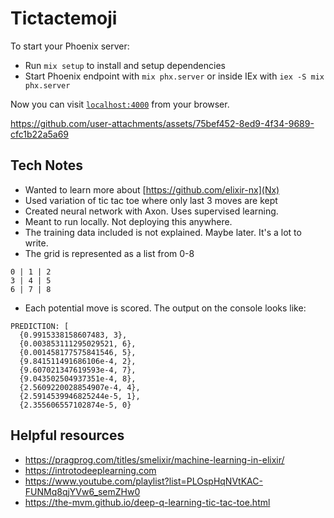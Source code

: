 # Tictactemoji

To start your Phoenix server:

  * Run `mix setup` to install and setup dependencies
  * Start Phoenix endpoint with `mix phx.server` or inside IEx with `iex -S mix phx.server`

Now you can visit [`localhost:4000`](http://localhost:4000) from your browser.


https://github.com/user-attachments/assets/75bef452-8ed9-4f34-9689-cfc1b22a5a69


## Tech Notes

* Wanted to learn more about [https://github.com/elixir-nx](Nx)
* Used variation of tic tac toe where only last 3 moves are kept
* Created neural network with Axon. Uses supervised learning.
* Meant to run locally. Not deploying this anywhere.
* The training data included is not explained. Maybe later. It's a lot to write.
* The grid is represented as a list from 0-8
```
0 | 1 | 2
3 | 4 | 5
6 | 7 | 8
```
* Each potential move is scored. The output on the console looks like:
```
PREDICTION: [
  {0.9915338158607483, 3},
  {0.003853111295029521, 6},
  {0.001458177575841546, 5},
  {9.841511491686106e-4, 2},
  {9.607021347619593e-4, 7},
  {9.043502504937351e-4, 8},
  {2.5609220028854907e-4, 4},
  {2.5914539946825244e-5, 1},
  {2.355606557102874e-5, 0}
```


## Helpful resources

* https://pragprog.com/titles/smelixir/machine-learning-in-elixir/
* https://introtodeeplearning.com
* https://www.youtube.com/playlist?list=PLOspHqNVtKAC-FUNMq8qjYVw6_semZHw0
* https://the-mvm.github.io/deep-q-learning-tic-tac-toe.html


